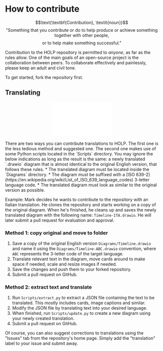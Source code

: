 # How to contribute
$$\text{\textbf{Contribution}, \textit{noun}}$$
$$\text{"Something that you contribute or do to help produce or achieve something together with other people,}$$
$$\text{or to help make something successful."}$$

Contribution to the HOLP repository is permitted to _anyone_, as far as the rules allow. One of the main goals of an open-source project is the collaboration between peers. To collaborate effectively and painlessly, please keep an adult and civil tone.

To get started, fork the repository first.

## Translating
<p align="center">
    <img src=".github/Translation.svg" width="200"> <br>
</p>
There are two ways you can contribute translations to HOLP. The first one is the less tedious method and suggested one. The second one makes use of some Python scripts located in the `Scripts` directory. You may ignore the below indications as long as the result is the same: a newly translated `.drawio` diagram that is almost identical to the original English version, that follows these rules.
* The translated diagram must be located inside the `Diagrams` directory.
* The diagram must be suffixed with a [ISO 639-2](https://en.wikipedia.org/wiki/List_of_ISO_639_language_codes) 3-letter language code.
* The translated diagram must look as similar to the original version as possible.

Example: Mark decides he wants to contribute to the repository with an Italian translation. He clones the repository and starts working on a copy of the original diagram. When he's finished, he cleans up and saves the newly translated diagram with the following name: `Timeline-ITA.drawio`. He will later submit a pull request for evaluation and approval.

### Method 1: copy original and move to folder
1. Save a copy of the original English version `Diagrams/Timeline.drawio` and name it using the `Diagrams/Timeline-ABC.drawio` convention, where `ABC` represents the 3-letter code of the target language.
2. Translate relevant text in the diagram, move cards around to make space if needed, scale and resize images if needed.
3. Save the changes and push them to your forked repository.
4. Submit a pull request on GitHub.

### Method 2: extract text and translate
1. Run `Scripts/extract.py` to extract a JSON file containing the text to be translated. This mostly includes cards, image captions and similar.
2. Modify the JSON file by translating text into your desired language.
3. When finished, run `Scripts/update.py` to create a new diagram using your newly created translation.
4. Submit a pull request on GitHub.

Of course, you can also suggest corrections to translations using the "Issues" tab from the repository's home page. Simply add the "translation" label to your issue and submit away.
